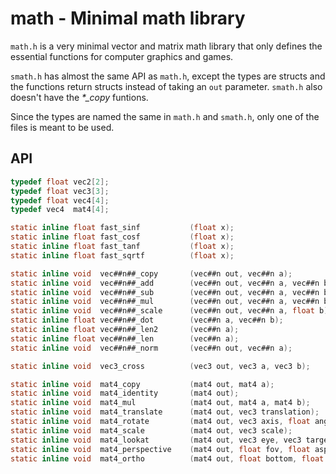 # math - Minimal math library

`math.h` is a very minimal vector and matrix math library that only defines the essential functions for
computer graphics and games.

`smath.h` has almost the same API as `math.h`, except the types are structs and the functions return
structs instead of taking an `out` parameter. `smath.h` also doesn't have the *\*_copy* funtions.

Since the types are named the same in `math.h` and `smath.h`, only one of the files is meant to be
used.

## API
```c
typedef float vec2[2];
typedef float vec3[3];
typedef float vec4[4];
typedef vec4  mat4[4];

static inline float fast_sinf           (float x);
static inline float fast_cosf           (float x);
static inline float fast_tanf           (float x);
static inline float fast_sqrtf          (float x);

static inline void  vec##n##_copy       (vec##n out, vec##n a);
static inline void  vec##n##_add        (vec##n out, vec##n a, vec##n b);
static inline void  vec##n##_sub        (vec##n out, vec##n a, vec##n b);
static inline void  vec##n##_mul        (vec##n out, vec##n a, vec##n b);
static inline void  vec##n##_scale      (vec##n out, vec##n a, float b);
static inline float vec##n##_dot        (vec##n a, vec##n b);
static inline float vec##n##_len2       (vec##n a);
static inline float vec##n##_len        (vec##n a);
static inline void  vec##n##_norm       (vec##n out, vec##n a);

static inline void  vec3_cross          (vec3 out, vec3 a, vec3 b);

static inline void  mat4_copy           (mat4 out, mat4 a);
static inline void  mat4_identity       (mat4 out);
static inline void  mat4_mul            (mat4 out, mat4 a, mat4 b);
static inline void  mat4_translate      (mat4 out, vec3 translation);
static inline void  mat4_rotate         (mat4 out, vec3 axis, float angle);
static inline void  mat4_scale          (mat4 out, vec3 scale);
static inline void  mat4_lookat         (mat4 out, vec3 eye, vec3 target, vec3 up);
static inline void  mat4_perspective    (mat4 out, float fov, float aspect, float near, float far);
static inline void  mat4_ortho          (mat4 out, float bottom, float top, float left, float right, float near, float far);
```
